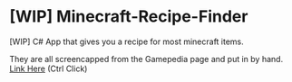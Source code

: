 # [WIP] Minecraft-Recipe-Finder 
[WIP] C# App that gives you a recipe for most minecraft items. 

They are all screencapped from the Gamepedia page and put in by hand. [Link Here](https://minecraft.gamepedia.com/Inventory#Java_Edition) (Ctrl Click)
